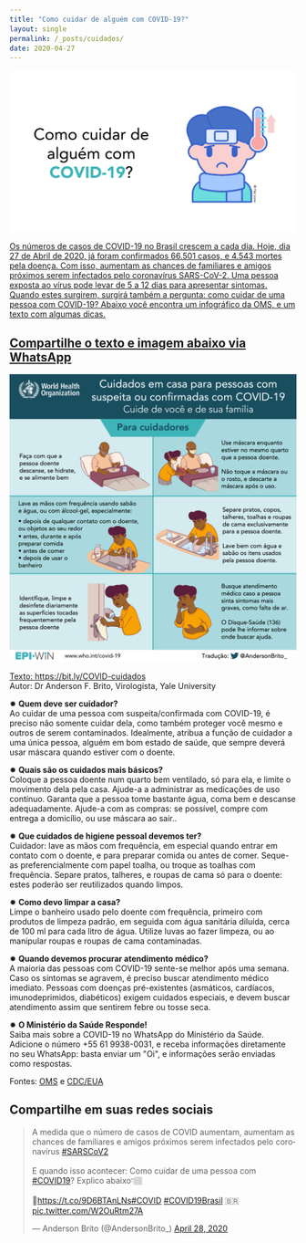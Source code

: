 ```yaml
---
title: "Como cuidar de alguém com COVID-19?"
layout: single
permalink: /_posts/cuidados/
date: 2020-04-27
---
```


<a href="https://bit.ly/COVID-cuidados"><img src="/assets/images/cuidados_capa.png" width="700">

Os números de casos de COVID-19 no Brasil crescem a cada dia. Hoje, dia 27 de Abril de 2020, já foram confirmados 66.501 casos, e 4.543 mortes pela doença. Com isso, aumentam as chances de familiares e amigos próximos serem infectados pelo coronavírus SARS-CoV-2. Uma pessoa exposta ao vírus pode levar de 5 a 12 dias para apresentar sintomas. Quando estes surgirem, surgirá também a pergunta: como cuidar de uma pessoa com COVID-19? Abaixo você encontra um infográfico da OMS, e um texto com algumas dicas.

## Compartilhe o texto e imagem abaixo via WhatsApp

<img src="/assets/images/cuidados.png">

Texto: <https://bit.ly/COVID-cuidados><br>
Autor: Dr Anderson F. Brito, Virologista, Yale University


✹ **Quem deve ser cuidador?**<br />
Ao cuidar de uma pessoa com suspeita/confirmada com COVID-19, é preciso não somente cuidar dela, como também proteger você mesmo e outros de serem contaminados. Idealmente, atribua a função de cuidador a uma única pessoa, alguém em bom estado de saúde, que sempre deverá usar máscara quando estiver com o doente.


✹ **Quais são os cuidados mais básicos?**<br />
Coloque a pessoa doente num quarto bem ventilado, só para ela, e limite o movimento dela pela casa. Ajude-a a administrar as medicações de uso contínuo. Garanta que a pessoa tome bastante água, coma bem e descanse adequadamente. Ajude-a com as compras: se possível, compre com entrega a domicílio, ou use máscara ao sair..


✹ **Que cuidados de higiene pessoal devemos ter?**<br />
Cuidador: lave as mãos com frequência, em especial quando entrar em contato com o doente, e para preparar comida ou antes de comer. Seque-as preferencialmente com papel toalha, ou troque as toalhas com frequência. Separe pratos, talheres, e roupas de cama só para o doente: estes poderão ser reutilizados quando limpos.


✹ **Como devo limpar a casa?**<br />
Limpe o banheiro usado pelo doente com frequência, primeiro com produtos de limpeza padrão, em seguida com água sanitária diluída, cerca de 100 ml para cada litro de água. Utilize luvas ao fazer limpeza, ou ao manipular roupas e roupas de cama contaminadas.


✹ **Quando devemos procurar atendimento médico?**<br />
A maioria das pessoas com COVID-19 sente-se melhor após uma semana. Caso os sintomas se agravem, é preciso buscar atendimento médico imediato. Pessoas com doenças pré-existentes (asmáticos, cardíacos, imunodeprimidos, diabéticos) exigem cuidados especiais, e devem buscar atendimento assim que sentirem febre ou tosse seca.


✹ **O Ministério da Saúde Responde!**<br />
Saiba mais sobre a COVID-19 no WhatsApp do Ministério da Saúde. Adicione o número +55 61 9938-0031, e receba informações diretamente no seu WhatsApp: basta enviar um "Oi", e informações serão enviadas como respostas.


Fontes: [OMS](https://apps.who.int/iris/rest/bitstreams/1272288/retrieve) e [CDC/EUA](https://www.cdc.gov/coronavirus/2019-ncov/if-you-are-sick/care-for-someone.html)


## Compartilhe em suas redes sociais
<blockquote class="twitter-tweet"><p lang="pt" dir="ltr">A medida que o número de casos de COVID aumentam, aumentam as chances de familiares e amigos próximos serem infectados pelo coronavírus <a href="https://twitter.com/hashtag/SARSCoV2?src=hash&amp;ref_src=twsrc%5Etfw">#SARSCoV2</a><br><br>E quando isso acontecer: Como cuidar de uma pessoa com <a href="https://twitter.com/hashtag/COVID19?src=hash&amp;ref_src=twsrc%5Etfw">#COVID19</a>? Explico abaixo👇🏽<br><br>🔗<a href="https://t.co/9D6BTAnLNs">https://t.co/9D6BTAnLNs</a><a href="https://twitter.com/hashtag/COVID?src=hash&amp;ref_src=twsrc%5Etfw">#COVID</a> <a href="https://twitter.com/hashtag/COVID19Brasil?src=hash&amp;ref_src=twsrc%5Etfw">#COVID19Brasil</a> 🇧🇷 <a href="https://t.co/W2OuRtm27A">pic.twitter.com/W2OuRtm27A</a></p>&mdash; Anderson Brito (@AndersonBrito_) <a href="https://twitter.com/AndersonBrito_/status/1254970302863421445?ref_src=twsrc%5Etfw">April 28, 2020</a></blockquote> <script async src="https://platform.twitter.com/widgets.js" charset="utf-8"></script>

